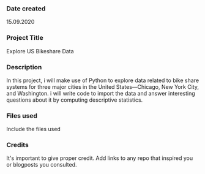 ### Date created
15.09.2020

### Project Title
Explore US Bikeshare Data

### Description
In this project, i will make use of Python to explore data related to bike share systems for three major cities in the United States—Chicago, New York City, and Washington. i will write code to import the data and answer interesting questions about it by computing descriptive statistics. 

### Files used
Include the files used

### Credits
It's important to give proper credit. Add links to any repo that inspired you or blogposts you consulted.


